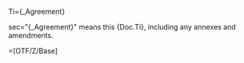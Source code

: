 Ti={_Agreement}

sec="{_Agreement}" means this {Doc.Ti}, including any annexes and amendments.

=[OTF/Z/Base]
